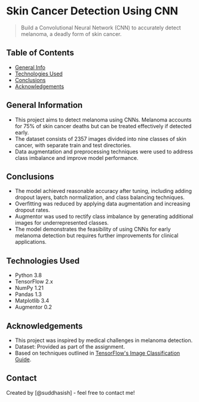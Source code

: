 # Skin Cancer Detection Using CNN
> Build a Convolutional Neural Network (CNN) to accurately detect melanoma, a deadly form of skin cancer.

## Table of Contents
* [General Info](#general-information)
* [Technologies Used](#technologies-used)
* [Conclusions](#conclusions)
* [Acknowledgements](#acknowledgements)

## General Information
- This project aims to detect melanoma using CNNs. Melanoma accounts for 75% of skin cancer deaths but can be treated effectively if detected early.
- The dataset consists of 2357 images divided into nine classes of skin cancer, with separate train and test directories.
- Data augmentation and preprocessing techniques were used to address class imbalance and improve model performance.

## Conclusions
- The model achieved reasonable accuracy after tuning, including adding dropout layers, batch normalization, and class balancing techniques.
- Overfitting was reduced by applying data augmentation and increasing dropout rates.
- Augmentor was used to rectify class imbalance by generating additional images for underrepresented classes.
- The model demonstrates the feasibility of using CNNs for early melanoma detection but requires further improvements for clinical applications.

## Technologies Used
- Python 3.8
- TensorFlow 2.x
- NumPy 1.21
- Pandas 1.3
- Matplotlib 3.4
- Augmentor 0.2

## Acknowledgements
- This project was inspired by medical challenges in melanoma detection.
- Dataset: Provided as part of the assignment.
- Based on techniques outlined in [TensorFlow's Image Classification Guide](https://www.tensorflow.org/tutorials/images/classification).

## Contact
Created by [@suddhasish] - feel free to contact me!


